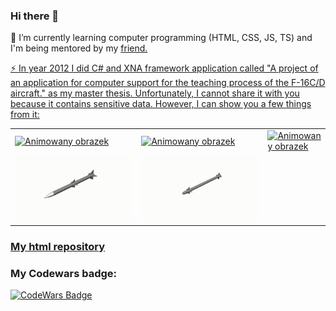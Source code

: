 ### Hi there 👋

🌱 I’m currently learning computer programming (HTML, CSS, JS, TS) and I'm being mentored by my <a href="https://github.com/karniv00l/" target="_blank">friend.
<div></div>
⚡ In year 2012 I did C# and XNA framework application called "A project of an application for computer support for the teaching process of the F-16C/D aircraft." as my master thesis.
Unfortunately, I cannot share it with you because it contains sensitive data. However, I can show you a few things from it:
   <table>
        <tr>
           <td><img src="https://github.com/VillageR88/VillageR88/blob/main/AGM-65.gif" alt="Animowany obrazek"></td>
           <td><img src="https://github.com/VillageR88/VillageR88/blob/main/GBU 12.gif" alt="Animowany obrazek"></td>
           <td><img src="https://github.com/VillageR88/VillageR88/blob/main/GBU 24.gif" alt="Animowany obrazek"></td>
        </tr>
      <tr>
           <td><img src="https://github.com/VillageR88/VillageR88/blob/main/AIM-120.gif" alt="Animowany obrazek"></td>
           <td><img src="https://github.com/VillageR88/VillageR88/blob/main/AIM-9.gif" alt="Animowany obrazek"></td>
      </tr>
    </table>

### <a href="https://villager88.github.io/" target="_blank">My html repository</a>

### My Codewars badge:
  <a href="https://www.codewars.com/users/VillageR./" target="_blank"><img src="https://www.codewars.com/users/VillageR./badges/large" alt="CodeWars Badge"></a>

 <!--
**VillageR88/VillageR88** is a ✨ _special_ ✨ repository because its `README.md` (this file) appears on your GitHub profile.

Here are some ideas to get you started:

- 🔭 I’m currently working on ...
- 🌱 I’m currently learning ...
- 👯 I’m looking to collaborate on ...
- 🤔 I’m looking for help with ...
- 💬 Ask me about ...
- 📫 How to reach me: ...
- 😄 Pronouns: ...
- ⚡ Fun fact: ...
-->
